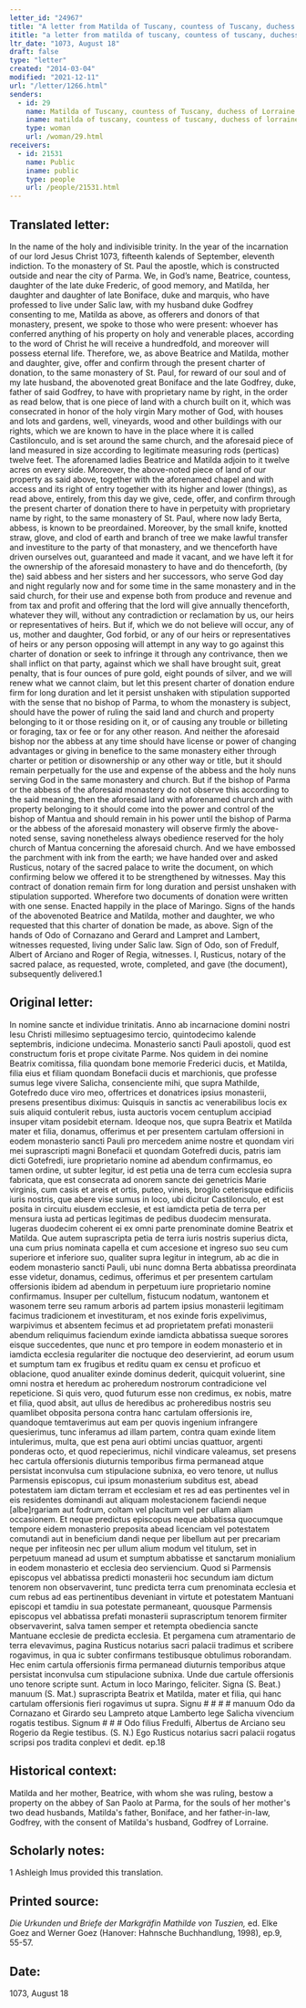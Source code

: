 ```yaml
---
letter_id: "24967"
title: "A letter from Matilda of Tuscany, countess of Tuscany, duchess of Lorraine (1073, August 18)"
ititle: "a letter from matilda of tuscany, countess of tuscany, duchess of lorraine (1073, august 18)"
ltr_date: "1073, August 18"
draft: false
type: "letter"
created: "2014-03-04"
modified: "2021-12-11"
url: "/letter/1266.html"
senders:
  - id: 29
    name: Matilda of Tuscany, countess of Tuscany, duchess of Lorraine
    iname: matilda of tuscany, countess of tuscany, duchess of lorraine
    type: woman
    url: /woman/29.html
receivers:
  - id: 21531
    name: Public
    iname: public
    type: people
    url: /people/21531.html
---
```

<h2> Translated letter:</h2>In the name of the holy and indivisible trinity.  In the year of the incarnation of our lord Jesus Christ 1073, fifteenth kalends of September, eleventh indiction.  To the monastery of St. Paul the apostle, which is constructed outside and near the city of Parma.  We, in God’s name, Beatrice, countess, daughter of the late duke Frederic, of good memory, and Matilda, her daughter and daughter of late Boniface, duke and marquis, who have professed to live under Salic law, with my husband duke Godfrey consenting to me, Matilda as above, as offerers and donors of that monastery, present, we spoke to those who were present: whoever has conferred anything of his property on holy and venerable places, according to the word of Christ he will receive a hundredfold, and moreover will possess eternal life.  Therefore, we, as above Beatrice and Matilda, mother and daughter, give, offer and confirm through the present charter of donation, to the same monastery of St. Paul, for reward of our soul and of my late husband, the abovenoted great Boniface and the late Godfrey, duke, father of said Godfrey, to have with proprietary name by right, in the order as read below, that is one piece of land with a church built on it, which was consecrated in honor of the holy virgin Mary mother of God, with houses and lots and gardens, well, vineyards, wood and other buildings with our rights, which we are known to have in the place where it is called Castilonculo, and is set around the same church, and the aforesaid piece of land measured in size according to legitimate measuring rods (perticas) twelve feet.  The aforenamed ladies Beatrice and Matilda adjoin to it twelve acres on every side.  Moreover, the above-noted piece of land of our property as said above, together with the aforenamed chapel and with access and its right of entry together with its higher and lower (things), as read above, entirely, from this day we give, cede, offer, and confirm through the present charter of donation there to have in perpetuity with proprietary name by right, to the same monastery of St. Paul, where now lady Berta, abbess, is known to be preordained.  Moreover, by the small knife, knotted straw, glove, and clod of earth and branch of tree we make lawful transfer and investiture to the party of that monastery, and we thenceforth have driven ourselves out, guaranteed and made it vacant, and we have left it for the ownership of the aforesaid monastery to have and do thenceforth, (by the) said abbess and her sisters and her successors, who serve God day and night regularly now and for some time in the same monastery and in the said church, for their use and expense both from produce and revenue and from tax and profit and offering that the lord will give annually thenceforth, whatever they will, without any contradiction or reclamation by us, our heirs or representatives of heirs.  But if, which we do not believe will occur, any of us, mother and daughter, God forbid, or any of our heirs or representatives of heirs or any person opposing will attempt in any way to go against this charter of donation or seek to infringe it through any contrivance, then we shall inflict on that party, against which we shall have brought suit, great penalty, that is four ounces of pure gold, eight pounds of silver, and we will renew what we cannot claim, but let this present charter of donation endure firm for long duration and let it persist unshaken with stipulation supported with the sense that no bishop of Parma, to whom the monastery is subject, should have the power of ruling the said land and church and property belonging to it or those residing on it, or of causing any trouble or billeting or foraging, tax or fee or for any other reason.  And neither the aforesaid bishop nor the abbess at any time should have license or power of changing advantages or giving in benefice to the same monastery either through charter or petition or disownership or any other way or title, but it should remain perpetually for the use and expense of the abbess and the holy nuns serving God in the same monastery and church.  But if the bishop of Parma or the abbess of the aforesaid monastery do not observe this according to the said meaning, then the aforesaid land with aforenamed church and with property belonging to it should come into the power and control of the bishop of Mantua and should remain in his power until the bishop of Parma or the abbess of the aforesaid monastery will observe firmly the above-noted sense, saving nonetheless always obedience reserved for the holy church of Mantua concerning the aforesaid church.  And we have embossed the parchment with ink from the earth; we have handed over and asked Rusticus, notary of the sacred palace to write the document, on which confirming below we offered it to be strengthened by witnesses.  May this contract of donation remain firm for long duration and persist unshaken with stipulation supported.   Wherefore two documents of donation were written with one sense.
	Enacted happily in the place of Maringo.
	Signs of the hands of the abovenoted Beatrice and Matilda, mother and daughter, we who requested that this charter of donation be made, as above.
	Sign of the hands of Odo of Cornazano and Gerard and Lampret and Lambert, witnesses requested, living under Salic law.
	Sign of Odo, son of Fredulf, Albert of Arciano and Roger of Regia, witnesses.
	I, Rusticus, notary of the sacred palace, as requested, wrote, completed, and gave (the document), subsequently delivered.1
<h2 class="mt-4"> Original letter:</h2>In nomine sancte et individue trinitatis. Anno ab incarnacione domini nostri Iesu Christi millesimo septuagesimo tercio, quintodecimo kalende septembris, indicione undecima. Monasterio sancti Pauli apostoli, quod est constructum foris et prope civitate Parme. Nos quidem in dei nomine Beatrix comitissa, filia quondam bone memorie Frederici ducis, et Matilda, filia eius et filiam quondam Bonefacii ducis et marchionis, que professe sumus lege vivere Salicha, consenciente mihi, que supra Mathilde, Gotefredo duce viro meo, offertrices et donatrices ipsius monasterii, presens presentibus diximus: Quisquis in sanctis ac venerabilibus locis ex suis aliquid contulerit rebus, iusta auctoris vocem centuplum accipiad insuper vitam posidebit eternam. Ideoque nos, que supra Beatrix et Matilda mater et filia, donamus, offerimus et per presentem cartulam offersioni in eodem monasterio sancti Pauli pro mercedem anime nostre et quondam viri mei suprascripti magni Bonefacii et quondam Gotefredi ducis, patris iam dicti Gotefredi, iure proprietario nomine ad abendum confirmamus, eo tamen ordine, ut subter legitur, id est petia una de terra cum ecclesia supra fabricata, que est consecrata ad onorem sancte dei genetricis Marie virginis, cum casis et areis et ortis, puteo, vineis, brogilo ceterisque edificiis iuris nostris, que abere vise sumus in loco, ubi dicitur Castilonculo, et est posita in circuitu eiusdem ecclesie, et est iamdicta petia de terra per mensura iusta ad perticas legitimas de pedibus duodecim mensurata. Iugeras duodecim coherent ei ex omni parte prenominate domine Beatrix et Matilda. Que autem suprascripta petia de terra iuris nostris superius dicta, una cum prius nominata capella et cum accesione et ingreso suo seu cum superiore et inferiore suo, qualiter supra legitur in integrum, ab ac die in eodem monasterio sancti Pauli, ubi nunc domna Berta abbatissa preordinata esse videtur, donamus, cedimus, offerimus et per presentem cartulam offersionis ibidem ad abendum in perpetuum iure proprietario nomine confirmamus. Insuper per cultellum, fistucum nodatum, wantonem et wasonem terre seu ramum arboris ad partem ipsius monasterii legitimam facimus tradicionem et investituram, et nos exinde foris expelivimus, warpivimus et absentem fecimus et ad proprietatem prefati monasterii abendum reliquimus faciendum exinde iamdicta abbatissa sueque sorores eisque succedentes, que nunc et pro tempore in eodem monasterio et in iamdicta ecclesia regulariter die noctuque deo deservierint, ad eorum usum et sumptum tam ex frugibus et reditu quam ex censu et proficuo et oblacione, quod anualiter exinde dominus dederit, quicquit voluerint, sine omni nostra et heredum ac proheredum nostrorum contradicione vel repeticione. Si quis vero, quod futurum esse non credimus, ex nobis, matre et filia, quod absit, aut ullus de heredibus ac proheredibus nostris seu quamlibet obposita persona contra hanc cartulam offersionis ire, quandoque temtaverimus aut eam per quovis ingenium infrangere quesierimus, tunc inferamus ad illam partem, contra quam exinde litem intulerimus, multa, que est pena auri obtimi uncias quattuor, argenti ponderas octo, et quod repecierimus, nichil vindicare valeamus, set presens hec cartula offersionis diuturnis temporibus firma permanead atque persistat inconvulsa cum stipulacione subnixa, eo vero tenore, ut nullus Parmensis episcopus, cui ipsum monasterium subditus est, abead potestatem iam dictam terram et ecclesiam et res ad eas pertinentes vel in eis residentes dominandi aut aliquam molestacionem faciendi neque [albe]rgariam aut fodrum, coltam vel placitum vel per ullam aliam occasionem. Et neque predictus episcopus neque abbatissa quocumque tempore eidem monasterio preposita abead licenciam vel potestatem comutandi aut in beneficium dandi neque per libellum aut per precariam neque per infiteosin nec per ullum alium modum vel titulum, set in perpetuum manead ad usum et sumptum abbatisse et sanctarum monialium in eodem monasterio et ecclesia deo serviencium. Quod si Parmensis episcopus vel abbatissa predicti monasterii hoc secundum iam dictum tenorem non observaverint, tunc predicta terra cum prenominata ecclesia et cum rebus ad eas pertinentibus deveniant in virtute et potestatem Mantuani episcopi et tamdiu in sua potestate permaneant, quousque Parmensis episcopus vel abbatissa prefati monasterii suprascriptum tenorem firmiter observaverint, salva tamen semper et retempta obediencia sancte Mantuane ecclesie de predicta ecclesia. Et pergamena cum atramentario de terra elevavimus, pagina Rusticus notarius sacri palacii tradimus et scribere rogavimus, in qua ic subter confirmans testibusque obtulimus roborandam. Hec enim cartula offersionis firma permanead diuturnis temporibus atque persistat inconvulsa cum stipulacione subnixa. Unde due cartule offersionis uno tenore scripte sunt.
Actum in loco Maringo, feliciter.
Signa (S. Beat.) manuum (S. Mat.) suprascripta Beatrix et Matilda, mater et filia, qui hanc cartulam offersionis fieri rogavimus ut supra.
Signu # # # # manuum Odo da Cornazano et Girardo seu Lampreto atque Lamberto lege Salicha vivencium rogatis testibus.
Signum # # # Odo filius Fredulfi, Albertus de Arciano seu Rogerio da Regie testibus.
(S. N.) Ego Rusticus notarius sacri palacii rogatus scripsi pos tradita conplevi et dedit.
ep.18
<h2 class="mt-4"> Historical context:</h2>Matilda and her mother, Beatrice, with whom she was ruling, bestow a property on the abbey of San Paolo at Parma, for the souls of her mother's two dead husbands, Matilda's father, Boniface, and her father-in-law, Godfrey, with the consent of Matilda's husband, Godfrey of Lorraine.
<h2 class="mt-4"> Scholarly notes:</h2>1  Ashleigh Imus provided this translation.
<h2 class="mt-4"> Printed source:</h2><p><em>Die Urkunden und Briefe der Markgräfin Mathilde von Tuszien,</em> ed. Elke Goez and Werner Goez (Hanover: Hahnsche Buchhandlung, 1998), ep.9, 55-57.</p><h2 class="mt-4"> Date:</h2>1073, August 18